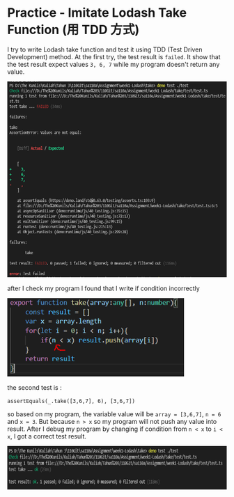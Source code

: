 # Practice - Imitate Lodash Take Function (用 TDD 方式)

I try to write Lodash take function and test it using TDD (Test Driven Development) method. At the first try, the test result is `failed`. It show that the test result expect values `3, 6, 7` while my program doesn't return any value.

<img src="firstError.PNG" alt="result failed" title="result failed" height="450"><br>

after I check my program I found that I write if condition incorrectly

<img src="whereError.PNG" alt="wrong program" title="wrong program" height="180"><br>

the second test is :

```
assertEquals(_.take([3,6,7], 6), [3,6,7])
```

so based on my program, the variable value will be `array = [3,6,7]`, `n = 6` and `x = 3`. But because `n > x` so my program will not push any value into result. After I debug my program by changing if condition from `n < x` to `i < x`, I got a correct test result.

<img src="result.PNG" alt="result" title="result" height="100"><br>
